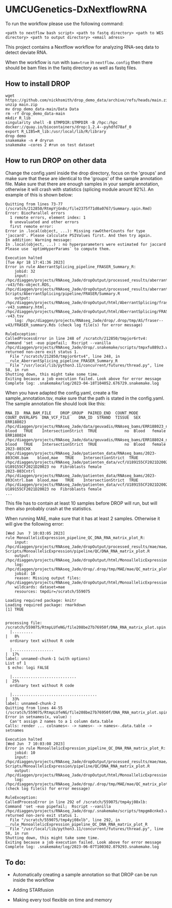 # UMCUGenetics-DxNextflowRNA
To run the workflow please use the following command:

`<path to nextflow bash script> <path to fastq directory> <path to WES directory> <path to output directory> <email adress>`

This project contains a Nextflow workflow for analyzing RNA-seq data to detect deviate RNA.

When the workflow is run with `bam=true` in `nextflow.config` then there should be bam files in the fastq directory as well as fastq files. 
 
## How to install DROP

```
wget https://github.com/nickhsmith/drop_demo_data/archive/refs/heads/main.zip
unzip main.zip
mv drop_demo_data-main/Data Data
rm -rf drop_demo_data-main
mkdir R_lib
singularity shell -B $TMPDIR:$TMPDIR -B /hpc:/hpc docker://quay.io/biocontainers/drop:1.2.4--pyhdfd78af_0
export R_LIBS=R_lib:/usr/local/lib/R/library
drop demo
snakemake -n # dryrun
snakemake –cores 2 #run on test dataset
```

## How to run DROP on other data

Change the config.yaml inside the drop directory, focus on the 'groups' and make sure that these are identical to the 'groups' of the sample annotation file. 
Make sure that there are enough samples in your sample annotation, otherwise it will crash with statistics (splicing module arount 92%). An example of this is shown below:

```
Quitting from lines 73-77 (/scratch/212850/RtmpYjGn8c/file2375f71d0a0767/Summary.spin.Rmd) 
Error: BiocParallel errors
  1 remote errors, element index: 1
  0 unevaluated and other errors
  first remote error:
Error in .local(object, ...): Missing rawOtherCounts for type 'jaccard'. Please calculate PSIValues first. And then try again.
In addition: Warning message:
In .local(object, ...) : no hyperparameters were estimated for jaccard 
Please use `optimHyperParams` to compute them.

Execution halted
[Tue Apr 18 17:41:36 2023]
Error in rule AberrantSplicing_pipeline_FRASER_Summary_R:
    jobid: 32
    input: /hpc/diaggen/projects/RNAseq_Jade/dropOutput/processed_results/aberrant_splicing/datasets/savedObjects/fraser--v43/fds-object.RDS, /hpc/diaggen/projects/RNAseq_Jade/dropOutput/processed_results/aberrant_splicing/results/v43/fraser/fraser/results.tsv, Scripts/AberrantSplicing/pipeline/FRASER/Summary.R
    output: /hpc/diaggen/projects/RNAseq_Jade/dropOutput/html/AberrantSplicing/fraser--v43_summary.html, /hpc/diaggen/projects/RNAseq_Jade/dropOutput/html/AberrantSplicing/FRASER_results_fraser--v43.tsv
    log: /hpc/diaggen/projects/RNAseq_Jade/drop/.drop/tmp/AS/fraser--v43/FRASER_summary.Rds (check log file(s) for error message)

RuleException:
CalledProcessError in line 248 of /scratch/212850/tmpjor6rtv4:
Command 'set -euo pipefail;  Rscript --vanilla /hpc/diaggen/projects/RNAseq_Jade/drop/.snakemake/scripts/tmpxfu889z3.wBRender.R' returned non-zero exit status 1.
  File "/scratch/212850/tmpjor6rtv4", line 248, in __rule_AberrantSplicing_pipeline_FRASER_Summary_R
  File "/usr/local/lib/python3.11/concurrent/futures/thread.py", line 58, in run
Shutting down, this might take some time.
Exiting because a job execution failed. Look above for error message
Complete log: .snakemake/log/2023-04-18T104052.676729.snakemake.log
``` 

When you have adapted the config.yaml, create a file sample_annotation.tsv, make sure that the path is stated in the config.yaml. 
The sample annotation file should look like this:

```
RNA_ID	RNA_BAM_FILE	DROP_GROUP	PAIRED_END	COUNT_MODE	COUNT_OVERLAPS	DNA_VCF_FILE	DNA_ID	STRAND	TISSUE	SEX
ERR188023	/hpc/diaggen/projects/RNAseq_Jade/data/geuvadis/RNAseq_bams/ERR188023_null_0_Aligned.sortedByCoord.out.bam	blood	TRUE	IntersectionStrict	TRUE			no	Blood	female
ERR188024	/hpc/diaggen/projects/RNAseq_Jade/data/geuvadis/RNAseq_bams/ERR188024_null_0_Aligned.sortedByCoord.out.bam	blood	TRUE	IntersectionStrict	TRUE			no	Blood	female
2023-803CHX	/hpc/diaggen/projects/RNAseq_Jade/patienten_data/RNAseq_bams/2023-803CHX.bam	blood,mae	TRUE	IntersectionStrict	TRUE	/hpc/diaggen/projects/RNAseq_Jade/patienten_data/vcf/U189155CF2021D20023_patienten_data_RNA_WES.vcf.gz	U189155CF2021D20023	no	Fibroblasts	female
2023-803Cntrl	/hpc/diaggen/projects/RNAseq_Jade/patienten_data/RNAseq_bams/2023-803Cntrl.bam	blood,mae	TRUE	IntersectionStrict	TRUE	/hpc/diaggen/projects/RNAseq_Jade/patienten_data/vcf/U189155CF2021D20023_patienten_data_RNA_WES.vcf.gz	U189155CF2021D20023	no	Fibroblasts	female
...
```

This file has to contain at least 10 samples before DROP will run, but will then also probably crash at the statistics. 


When running MAE, make sure that it has at least 2 samples. Otherwise it will give the following error:

```
[Wed Jun  7 10:03:05 2023]
rule MonoallelicExpression_pipeline_QC_DNA_RNA_matrix_plot_R:
    input: /hpc/diaggen/projects/RNAseq_Jade/dropOutput/processed_results/mae/mae/dna_rna_qc_matrix.Rds, Scripts/MonoallelicExpression/pipeline/QC/DNA_RNA_matrix_plot.R
    output: /hpc/diaggen/projects/RNAseq_Jade/dropOutput/html/MonoallelicExpression/QC/mae.html
    log: /hpc/diaggen/projects/RNAseq_Jade/drop/.drop/tmp/MAE/mae/QC_matrix_plot.Rds
    jobid: 10
    reason: Missing output files: /hpc/diaggen/projects/RNAseq_Jade/dropOutput/html/MonoallelicExpression/QC/mae.html
    wildcards: dataset=mae
    resources: tmpdir=/scratch/559075

Loading required package: knitr
Loading required package: rmarkdown
[1] TRUE


processing file: /scratch/559075/RtmpLUfeNG/file208be27b76950f/DNA_RNA_matrix_plot.spin.Rmd
  |.........                                                                                                     |   8%
  ordinary text without R code

  |..................                                                                                            |  17%
label: unnamed-chunk-1 (with options) 
List of 1
 $ echo: logi FALSE

  |............................                                                                                  |  25%
  ordinary text without R code

  |.....................................                                                                         |  33%
label: unnamed-chunk-2
Quitting from lines 44-55 (/scratch/559075/RtmpLUfeNG/file208be27b76950f/DNA_RNA_matrix_plot.spin.Rmd) 
Error in setnames(x, value) : 
  Can't assign 2 names to a 1 column data.table
Calls: render ... colnames<- -> names<- -> names<-.data.table -> setnames

Execution halted
[Wed Jun  7 10:03:08 2023]
Error in rule MonoallelicExpression_pipeline_QC_DNA_RNA_matrix_plot_R:
    jobid: 10
    input: /hpc/diaggen/projects/RNAseq_Jade/dropOutput/processed_results/mae/mae/dna_rna_qc_matrix.Rds, Scripts/MonoallelicExpression/pipeline/QC/DNA_RNA_matrix_plot.R
    output: /hpc/diaggen/projects/RNAseq_Jade/dropOutput/html/MonoallelicExpression/QC/mae.html
    log: /hpc/diaggen/projects/RNAseq_Jade/drop/.drop/tmp/MAE/mae/QC_matrix_plot.Rds (check log file(s) for error message)

RuleException:
CalledProcessError in line 292 of /scratch/559075/tmp4yj08xlb:
Command 'set -euo pipefail;  Rscript --vanilla /hpc/diaggen/projects/RNAseq_Jade/drop/.snakemake/scripts/tmpgm8cnke3.wBRender.R' returned non-zero exit status 1.
  File "/scratch/559075/tmp4yj08xlb", line 292, in __rule_MonoallelicExpression_pipeline_QC_DNA_RNA_matrix_plot_R
  File "/usr/local/lib/python3.11/concurrent/futures/thread.py", line 58, in run
Shutting down, this might take some time.
Exiting because a job execution failed. Look above for error message
Complete log: .snakemake/log/2023-06-07T100302.079293.snakemake.log
```

## To do:

- Automatically creating a sample annotation so that DROP can be run inside the workflow

- Adding STARfusion

- Making every tool flexible on time and memory
